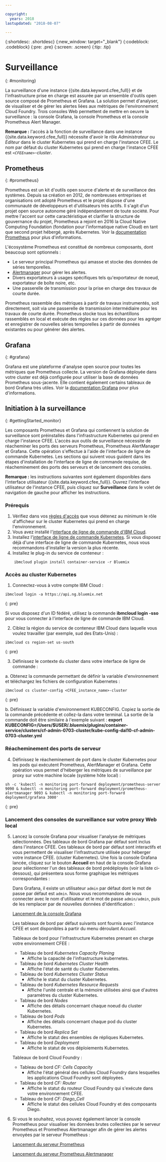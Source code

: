 ```yaml
---

copyright:
  years: 2018
lastupdated: "2018-08-07"

---
```


{:shortdesc: .shortdesc}
{:new_window: target="_blank"}
{:codeblock: .codeblock}
{:pre: .pre}
{:screen: .screen}
{:tip: .tip}

# Surveillance
{: #monitoring}

La surveillance d'une instance {{site.data.keyword.cfee_full}} et de l'infrastructure prise en charge est assurée par un ensemble d'outils open source composé de Prometheus et Grafana.  La solution permet d'analyser, de visualiser et de gérer les alertes liées aux métriques de l'environnement Cloud Foundry.  Trois consoles Web permettent de mettre en oeuvre la surveillance : la console Grafana, la console Prometheus et la console Prometheus Alert Manager.

**Remarque :** l'accès à la fonction de surveillance dans une instance {{site.data.keyword.cfee_full}} nécessite d'avoir le rôle _Administrateur_ ou _Editeur_ dans le cluster Kubernetes qui prend en charge l'instance CFEE.  Le nom par défaut du cluster Kubernetes qui prend en charge l'instance CFEE est _`<CFEEname>`-cluster_.

## Prometheus
{: #prometheus}

Prometheus est un kit d'outils open source d'alerte et de surveillance des systèmes. Depuis sa création en 2012, de nombreuses entreprises et organisations ont adopté Prometheus et le projet dispose d'une communauté de développeurs et d'utilisateurs très actifs.
Il s'agit d'un projet open source autonome géré indépendamment de toute société. Pour mettre l'accent sur cette caractéristique et clarifier la structure de gouvernance du projet, Prometheus a rejoint en 2016 la Cloud Native Computing Foundation (fondation pour l'informatique native Cloud) en tant que second projet hébergé, après Kubernetes. Voir la [documentation Prometheus](https://prometheus.io/docs/introduction/overview/) pour plus d'informations.

L'écosystème Prometheus est constitué de nombreux composants, dont beaucoup sont optionnels :

* Le serveur principal Prometheus qui amasse et stocke des données de séries temporelles.</li>
* [Alertmanager](https://prometheus.io/docs/alerting/alertmanager/) pour gérer les alertes.</li>
* Divers exportateurs à usages spécifiques tels qu'exportateur de noeud, exportateur de boîte noire, etc.</li>
* Une passerelle de transmission pour la prise en charge des travaux de courte durée.</li>

Prometheus rassemble des métriques à partir de travaux instrumentés, soit directement, soit via une passerelle de transmission intermédiaire pour les travaux de courte durée. Prometheus stocke tous les échantillons rassemblés en local et exécute des règles sur ces données pour les agréger et enregistrer de nouvelles séries temporelles à partir de données existantes ou pour générer des alertes.

## Grafana
{: #grafana}

Grafana est une plateforme d'analyse open source pour toutes les métriques que Prometheus collecte. La version de Grafana déployée dans votre cluster est déjà configurée pour utiliser la base de données Prometheus sous-jacente. Elle contient également certains tableaux de bord Grafana très utiles.  Voir la [documentation Grafana](http://docs.grafana.org/guides/getting_started/) pour plus d'informations.

## Initiation à la surveillance
{: #gettingStarted_monitor}

Les composants Prometheus et Grafana qui contiennent la solution de surveillance sont préinstallés dans l'infrastructure Kubernetes qui prend en charge l'instance CFEE.  L'accès aux outils de surveillance nécessite de réacheminer les ports des serveurs Prometheus, Prometheus AlertManager et Grafana. Cette opération s'effectue à l'aide de l'interface de ligne de commande Kubernetes.
Les sections qui suivent vous guident dans les étapes d'installation de l'interface de ligne de commande requise, de réacheminement des ports des serveurs et de lancement des consoles.

**Remarque :** les instructions suivantes sont également disponibles dans l'interface utilisateur {{site.data.keyword.cfee_full}}.  Ouvrez l'interface utilisateur de l'instance CFEE, puis cliquez sur **Surveillance** dans le volet de navigation de gauche pour afficher les instructions.

### Prérequis

1. Vérifiez dans vos [règles d'accès](https://console.bluemix.net/iam/#/users) que vous détenez au minimum le rôle d'afficheur sur le cluster Kubernetes qui prend en charge l'environnement.
2. Vous avez installé l'[interface de ligne de commande d'IBM Cloud](https://console.bluemix.net/docs/cli/reference/ibmcloud/download_cli.html#install_use).
3. Installez l'[interface de ligne de commande Kubernetes](https://kubernetes.io/docs/tasks/tools/install-kubectl/).  Si vous disposez déjà d'une interface de ligne de commande Kubernetes, nous vous recommandons d'installer la version la plus récente.
4. Installez le plug-in du service de conteneur :
```
    ibmcloud plugin install container-service -r Bluemix
```

### Accès au cluster Kubernetes

1. Connectez-vous à votre compte IBM Cloud :

  ```
  ibmcloud login -a https://api.ng.bluemix.net
  ```
  {: pre}

  Si vous disposez d'un ID fédéré, utilisez la commande __ibmcloud login -sso__ pour vous connecter à l'interface de ligne de commande IBM Cloud.

2. Ciblez la région du service de conteneur IBM Cloud dans laquelle vous voulez travailler (par exemple, sud des Etats-Unis) :

  ```
  ibmcloud cs region-set us-south
  ```
  {: pre}

3. Définissez le contexte du cluster dans votre interface de ligne de commande :

  a. Obtenez la commande permettant de définir la variable d'environnement et téléchargez les fichiers de configuration Kubernetes :

  ```
  ibmcloud cs cluster-config <CFEE_instance_name>-cluster
  ```
  {: pre}

  b. Définissez la variable d'environnement KUBECONFIG. Copiez la sortie de la commande précédente et collez-la dans votre terminal. La sortie de la commande doit être similaire à l'exemple suivant :
  __export KUBECONFIG=/Users/$USER/.bluemix/plugins/container-service/clusters/cf-admin-0703-cluster/kube-config-dal10-cf-admin-0703-cluster.yml__

### Réacheminement des ports de serveur
4. Définissez le réacheminement de port dans le cluster Kubernetes pour les pods qui exécutent Prometheus, AlertManager et Grafana. Cette opération vous permet d'héberger les métriques de surveillance par proxy sur votre machine locale (système hôte local) :

  ```
  sh -c 'kubectl -n monitoring port-forward deployment/prometheus-server 9090 & kubectl -n monitoring port-forward deployment/prometheus-alertmanager 9093 & kubectl -n monitoring port-forward deployment/grafana 3000'
  ```
  {: pre}

### Lancement des consoles de surveillance sur votre proxy Web local

5. Lancez la console Grafana pour visualiser l'analyse de métriques sélectionnées.  Des tableaux de bord Grafana par défaut sont inclus dans l'instance CFEE. Ces tableaux de bord par défaut sont interactifs et vous permettent de visualiser l'infrastructure utilisée pour héberger votre instance CFEE. (cluster Kubernetes). Une fois la console Grafana lancée, cliquez sur le bouton **Accueil** en haut de la console Grafana pour sélectionner l'un des tableaux de bord prédéployés (voir la liste ci-dessous), qui présentera sous forme graphique les métriques correspondantes :

   Dans Grafana, il existe un utilisateur `admin` par défaut dont le mot de passe par défaut est `admin`. Nous vous recommandons de vous connecter avec le nom d'utilisateur et le mot de passe `admin/admin`, puis de les remplacer par de nouvelles données d'identification :

     [Lancement de la console Grafana](https://localhost:3000)

   Les tableaux de bord par défaut suivants sont fournis avec l'instance CFEE et sont disponibles à partir du menu déroulant _Accueil_.

   Tableaux de bord pour l'infrastructure Kubernetes prenant en charge votre environnement CFEE :
   - Tableau de bord _Kubernetes Capacity Planing_
        - Affiche la capacité de l'infrastructure kubernetes.
   - Tableau de bord _Kubernetes Cluster Health_
        - Affiche l'état de santé du cluster Kubernetes.
   - Tableau de bord _Kubernetes Cluster Status_
        - Affiche le statut du cluster Kubernetes.
   - Tableau de bord _Kubernetes Resource Requests_
        - Affiche l'unité centrale et la mémoire utilisées ainsi que d'autres paramètres du cluster Kubernetes.
   - Tableau de bord _Nodes_
        - Affiche des détails concernant chaque noeud du cluster Kubernetes.
   - Tableau de bord _Pods_
        - Affiche des détails concernant chaque pod du cluster Kubernetes.
   - Tableau de bord _Replica Set_
        - Affiche le statut des ensembles de répliques Kubernetes.
   - Tableau de bord _Deployment_
        - Affiche le statut de vos déploiements Kubernetes.

   Tableaux de bord Cloud Foundry :
   - Tableau de bord _CF: Cells Capacity_
        - Affiche l'état général des cellules Cloud Foundry dans lesquelles les applications Cloud Foundry sont déployées.
   - Tableau de bord _CF: Router_
        - Affiche le statut du routeur Cloud Foundry qui s'exécute dans votre environnement CFEE.
   - Tableau de bord _CF: Diego_Cell_
        - Affiche le statut des cellules Cloud Foundry et des composants Diego.

6. Si vous le souhaitez, vous pouvez également lancer la console Prometheus pour visualiser les données brutes collectées par le serveur Prometheus et Prometheus Alertmanager afin de gérer les alertes envoyées par le serveur Prometheus :

     [Lancement du serveur Prometheus](https://localhost:9090)

     [Lancement du serveur Prometheus Alertmanager](https://localhost:9093)
